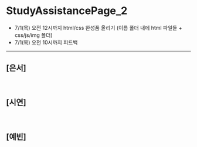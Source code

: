 # StudyAssistancePage_2

- 7/1(목) 오전 12시까지 html/css 완성품 올리기 (이름 폴더 내에 html 파일들 + css/js/img 폴더)
- 7/1(목) 오전 10시까지 피드백

<hr>

## [은서]

<br>

## [시연]

<br>

## [예빈]
